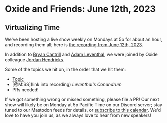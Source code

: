 # Oxide and Friends: June 12th, 2023

## Virtualizing Time

We've been hosting a live show weekly on Mondays at 5p for about an hour,
and recording them all; here is
[the recording from June 12th, 2023](https://youtu.be/eQR98smFYTc).

In addition to
[Bryan Cantrill](https://mastodon.social/@bcantrill) and
[Adam Leventhal](https://mastodon.social/@ahl),
we were joined by Oxide colleague
[Jordan Hendricks](https://twitter.com/itsajordansystm).

Some of the topics we hit on, in the order that we hit them:

- [Topic](link)
- [@M:SS](link into recording)
  *Leventhal's Conundrum*
- PRs needed!

If we got something wrong or missed something, please file a PR!
Our next show will likely be on Monday at 5p Pacific Time on our Discord
server; stay tuned to our Mastodon feeds for details, or [subscribe to this
calendar](https://sesh.fyi/api/calendar/v2/iMdFbuFRupMwuTiwvXswNU.ics).  We'd
love to have you join us, as we always love to hear from new speakers!


